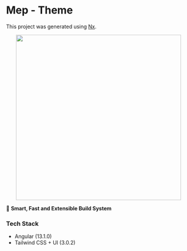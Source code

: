

# Mep - Theme

This project was generated using [Nx](https://nx.dev).

<p style="text-align: center;"><img src="https://raw.githubusercontent.com/nrwl/nx/master/images/nx-logo.png" width="450"></p>

🔎 **Smart, Fast and Extensible Build System**

### Tech Stack

* Angular (13.1.0)
* Tailwind CSS + UI (3.0.2)